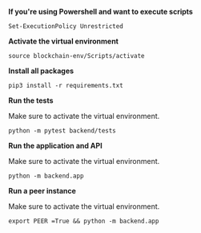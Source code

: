 **If you're using Powershell and want to execute scripts** 
```
Set-ExecutionPolicy Unrestricted
```

**Activate the virtual environment**
```
source blockchain-env/Scripts/activate
```

**Install all packages**
```
pip3 install -r requirements.txt
```

**Run the tests**

Make sure to activate the virtual environment.

```
python -m pytest backend/tests
```

**Run the application and API**

Make sure to activate the virtual environment.

```
python -m backend.app
```

**Run a peer instance**

Make sure to activate the virtual environment.

```
export PEER =True && python -m backend.app
```
